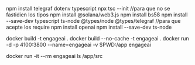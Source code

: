 npm install telegraf dotenv typescript
npx tsc --init   //para que no se fastidien los tipos
npm install @solana/web3.js
npm install bs58
npm install --save-dev typescript ts-node @types/node @types/telegraf //para que acepte los require
npm install openai
npm install --save-dev ts-node



docker build -t engageai .
docker build --no-cache -t engageai .
docker run -d -p 4100:3800 --name=engageai -v $PWD:/app engageai

docker run -it --rm engageai ls /app/src
